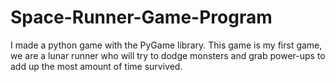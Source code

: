# Space-Runner-Game-Program
I made a python game with the PyGame library. This game is my first game, we are a lunar runner who will try to dodge monsters and grab power-ups to add up the most amount of time survived.
